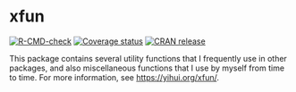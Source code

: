 # xfun

<!-- badges: start -->
[![R-CMD-check](https://github.com/yihui/xfun/workflows/R-CMD-check/badge.svg)](https://github.com/yihui/xfun/actions)
[![Coverage status](https://codecov.io/gh/yihui/xfun/branch/master/graph/badge.svg)](https://codecov.io/github/yihui/xfun?branch=master)
[![CRAN release](https://www.r-pkg.org/badges/version/xfun)](https://cran.r-project.org/package=xfun)
<!-- badges: end -->

This package contains several utility functions that I frequently use in other packages, and also miscellaneous functions that I use by myself from time to time. For more information, see https://yihui.org/xfun/.
